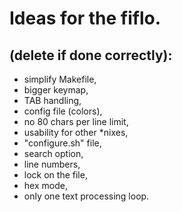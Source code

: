 # Ideas for the fiflo.
## (delete if done correctly):
- simplify Makefile,
- bigger keymap,
- TAB handling,
- config file (colors),
- no 80 chars per line limit,
- usability for other *nixes,
- "configure.sh" file,
- search option,
- line numbers,
- lock on the file,
- hex mode,
- only one text processing loop.
